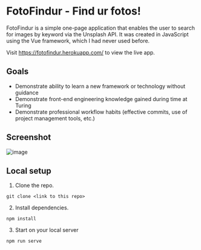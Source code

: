 # FotoFindur - Find ur fotos!

FotoFindur is a simple one-page application that enables the user to search for images by keyword via the Unsplash API. It was created in JavaScript using the Vue framework, which I had never used before.

Visit https://fotofindur.herokuapp.com/ to view the live app.

## Goals

* Demonstrate ability to learn a new framework or technology without guidance
* Demonstrate front-end engineering knowledge gained during time at Turing
* Demonstrate professional workflow habits (effective commits, use of project management tools, etc.)

## Screenshot

![image](https://user-images.githubusercontent.com/27085714/72452409-bd519680-377a-11ea-9443-25514f2bf0a2.png)

## Local setup 
1. Clone the repo.
```
git clone <link to this repo>
```
2. Install dependencies.
```
npm install
```
3. Start on your local server
```
npm run serve
```
